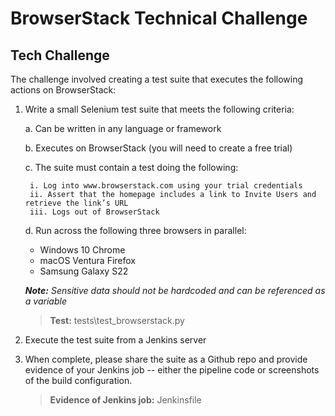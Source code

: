 # BrowserStack Technical Challenge

## Tech Challenge

The challenge involved creating a test suite that executes the following actions on BrowserStack:

1. Write a small Selenium test suite that meets the following criteria:

    a. Can be written in any language or framework

    b. Executes on BrowserStack (you will need to create a free trial)

    c. The suite must contain a test doing the following:

        i. Log into www.browserstack.com using your trial credentials
        ii. Assert that the homepage includes a link to Invite Users and retrieve the link’s URL
        iii. Logs out of BrowserStack


    d. Run across the following three browsers in parallel:

      - Windows 10 Chrome
      - macOS Ventura Firefox
      - Samsung Galaxy S22

    ***Note:** Sensitive data should not be hardcoded and can be referenced as a variable*

    > **Test:** tests\test_browserstack.py

2. Execute the test suite from a Jenkins server

3. When complete, please share the suite as a Github repo and provide evidence of your Jenkins job -- either the pipeline code or screenshots of the build configuration.

    > **Evidence of Jenkins job:** Jenkinsfile
